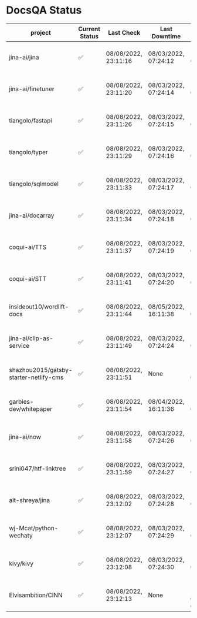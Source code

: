 # DocsQA Status

|               project                |Current Status|     Last Check     |   Last Downtime    |              % Uptime              |
|--------------------------------------|--------------|--------------------|--------------------|------------------------------------|
|jina-ai/jina                          |✅            |08/08/2022, 23:11:16|08/03/2022, 07:24:12|148.015 (since 07/29/2022, 16:38:18)|
|jina-ai/finetuner                     |✅            |08/08/2022, 23:11:20|08/03/2022, 07:24:14|148.028 (since 07/29/2022, 16:38:18)|
|tiangolo/fastapi                      |✅            |08/08/2022, 23:11:26|08/03/2022, 07:24:15|148.043 (since 07/29/2022, 16:38:18)|
|tiangolo/typer                        |✅            |08/08/2022, 23:11:29|08/03/2022, 07:24:16|148.044 (since 07/29/2022, 16:38:18)|
|tiangolo/sqlmodel                     |✅            |08/08/2022, 23:11:33|08/03/2022, 07:24:17|148.050 (since 07/29/2022, 16:38:18)|
|jina-ai/docarray                      |✅            |08/08/2022, 23:11:34|08/03/2022, 07:24:18|148.046 (since 07/29/2022, 16:38:18)|
|coqui-ai/TTS                          |✅            |08/08/2022, 23:11:37|08/03/2022, 07:24:19|148.049 (since 07/29/2022, 16:38:18)|
|coqui-ai/STT                          |✅            |08/08/2022, 23:11:41|08/03/2022, 07:24:20|148.053 (since 07/29/2022, 16:38:18)|
|insideout10/wordlift-docs             |✅            |08/08/2022, 23:11:44|08/05/2022, 16:11:38|132.589 (since 07/29/2022, 16:38:18)|
|jina-ai/clip-as-service               |✅            |08/08/2022, 23:11:49|08/03/2022, 07:24:24|148.077 (since 07/29/2022, 16:38:18)|
|shazhou2015/gatsby-starter-netlify-cms|✅            |08/08/2022, 23:11:51|None                |100.000 (since 08/03/2022, 10:30:18)|
|garbles-dev/whitepaper                |✅            |08/08/2022, 23:11:54|08/04/2022, 16:11:36|132.724 (since 07/29/2022, 16:38:18)|
|jina-ai/now                           |✅            |08/08/2022, 23:11:58|08/03/2022, 07:24:26|148.076 (since 07/29/2022, 16:38:18)|
|srini047/htf-linktree                 |✅            |08/08/2022, 23:11:59|08/03/2022, 07:24:27|166.987 (since 07/31/2022, 18:29:28)|
|alt-shreya/jina                       |✅            |08/08/2022, 23:12:02|08/03/2022, 07:24:28|148.078 (since 07/29/2022, 16:38:18)|
|wj-Mcat/python-wechaty                |✅            |08/08/2022, 23:12:07|08/03/2022, 07:24:29|148.083 (since 07/29/2022, 16:38:18)|
|kivy/kivy                             |✅            |08/08/2022, 23:12:08|08/03/2022, 07:24:30|148.079 (since 07/29/2022, 16:38:18)|
|Elvisambition/CINN                    |✅            |08/08/2022, 23:12:13|None                |100.000 (since 08/04/2022, 07:09:50)|
